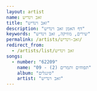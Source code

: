 ```yaml
---
layout: artist
name: זאב וינדיש
title: "זאב וינדיש"
description: "דף האמן זאב וינדיש"
keywords: "שירים, מוזיקה, זאב וינדיש"
permalink: /artists/זאב-וינדיש/
redirect_from:
  - /artists/list/זאב וינדיש
songs:
  - number: "62209"
    name: "09 - תפוחים ותמרים (2)"
    album: "סינגלים"
    artist: "זאב וינדיש"
---
```


